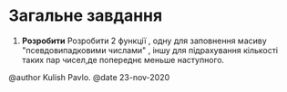 # Загальне завдання

1. **Розробити** Розробити 2 функції , одну для заповнення масиву "псевдовипадковими числами" , іншу для підрахування кількості таких пар чисел,де попереднє меньше наступного.


@author Kulish Pavlo.
@date 23-nov-2020

